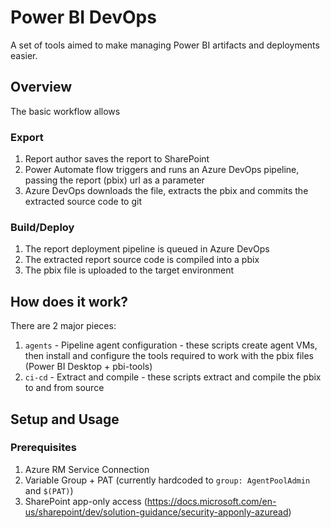 # Power BI DevOps

A set of tools aimed to make managing Power BI artifacts and deployments easier.

## Overview

The basic workflow allows

### Export

1. Report author saves the report to SharePoint
1. Power Automate flow triggers and runs an Azure DevOps pipeline, passing the report (pbix) url as a parameter
1. Azure DevOps downloads the file, extracts the pbix and commits the extracted source code to git

### Build/Deploy

1. The report deployment pipeline is queued in Azure DevOps
1. The extracted report source code is compiled into a pbix
1. The pbix file is uploaded to the target environment

## How does it work?

There are 2 major pieces:

1. `agents` - Pipeline agent configuration - these scripts create agent VMs, then install and configure the tools required to work with the pbix files (Power BI Desktop + pbi-tools)
1. `ci-cd` - Extract and compile - these scripts extract and compile the pbix to and from source

## Setup and Usage

### Prerequisites

1. Azure RM Service Connection
1. Variable Group + PAT (currently hardcoded to `group: AgentPoolAdmin` and `$(PAT)`)
1. SharePoint app-only access (https://docs.microsoft.com/en-us/sharepoint/dev/solution-guidance/security-apponly-azuread)